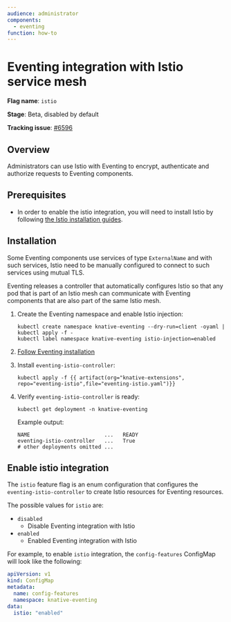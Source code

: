 ```yaml
---
audience: administrator
components:
  - eventing
function: how-to
---
```


# Eventing integration with Istio service mesh

**Flag name**: `istio`

**Stage**: Beta, disabled by default

**Tracking issue**: [#6596](https://github.com/knative/eventing/issues/6596)

## Overview

Administrators can use Istio with Eventing to encrypt, authenticate and authorize requests to
Eventing components.

## Prerequisites

- In order to enable the istio integration, you will need to install Istio by
  following [the Istio installation guides](https://istio.io/latest/docs/setup/install/).

## Installation

Some Eventing components use services of type `ExternalName` and with such services, Istio need to
be manually configured to connect to such services using mutual TLS.

Eventing releases a controller that automatically configures Istio so that any pod that is part of
an Istio mesh can communicate with Eventing components that are also part of the same Istio mesh.

1. Create the Eventing namespace and enable Istio injection:
    ```shell
    kubectl create namespace knative-eventing --dry-run=client -oyaml | kubectl apply -f -
    kubectl label namespace knative-eventing istio-injection=enabled
    ```
2. [Follow Eventing installation](./../../install)

3. Install `eventing-istio-controller`:
    ```shell
    kubectl apply -f {{ artifact(org="knative-extensions", repo="eventing-istio",file="eventing-istio.yaml")}}
    ```
4. Verify `eventing-istio-controller` is ready:
    ```shell
    kubectl get deployment -n knative-eventing
    ```
   Example output:
    ```shell
    NAME                        ...   READY
    eventing-istio-controller   ...   True 
    # other deployments omitted ...
    ```

## Enable istio integration

The `istio` feature flag is an enum configuration that configures the `eventing-istio-controller` to
create Istio resources for Eventing resources.

The possible values for `istio` are:

- `disabled`
    - Disable Eventing integration with Istio
- `enabled`
    - Enabled Eventing integration with Istio

For example, to enable `istio` integration, the `config-features` ConfigMap will look like
the following:

```yaml
apiVersion: v1
kind: ConfigMap
metadata:
  name: config-features
  namespace: knative-eventing
data:
  istio: "enabled"
```

